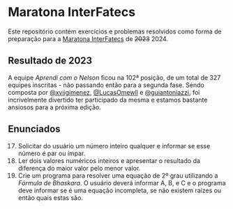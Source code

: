# Maratona InterFatecs

Este repositório contém exercícios e problemas resolvidos como forma de preparação para a [Maratona InterFatecs](https://www.interfatecs.com.br/) de ~~2023~~ 2024.

## Resultado de 2023

A equipe *Aprendi com o Nelson* ficou na 102ª posição, de um total de 327 equipes inscritas - não passando então para a segunda fase. Sendo composta por [@xviigimenez](https://github.com/xviigimenez), [@LucasOmewll](https://github.com/LucasOmewll) e [@guiantoniazzi](https://github.com/guiantoniazzi), foi incrivelmente divertido ter participado da mesma e estamos bastante ansiosos para a próxima edição.

## Enunciados

17. Solicitar do usuário um número inteiro qualquer e informar se esse número é par ou ímpar.
18. Ler dois valores numéricos inteiros e apresentar o resultado da diferença do maior valor pelo menor valor.
20. Crie um programa para resolver uma equação de 2º grau utilizando a *Fórmula de Bhaskara*. O usuário deverá informar A, B, e C e o programa deve informar se é uma equação incompleta, se não existem raízes ou então quais estas são.
